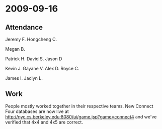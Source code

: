 2009-09-16
==========

Attendance
----------

Jeremy F. Hongcheng C.

Megan B.

Patrick H. David S. Jason D

Kevin J. Gayane V. Alex D. Royce C.

James I. Jaclyn L.

Work
----

People mostly worked together in their respective teams. New Connect Four databases are now live at <http://nyc.cs.berkeley.edu:8080/ui/game.jsp?game=connect4> and we've verified that 4x4 and 4x5 are correct.
